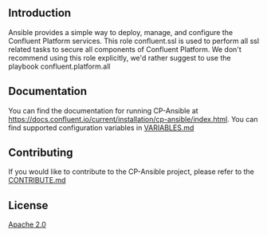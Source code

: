 ## Introduction

Ansible provides a simple way to deploy, manage, and configure the Confluent Platform services.
This role confluent.ssl is used to perform all ssl related tasks to secure all components of Confluent Platform.
We don't recommend using this role explicitly, we'd rather suggest to use the playbook confluent.platform.all

## Documentation

You can find the documentation for running CP-Ansible at https://docs.confluent.io/current/installation/cp-ansible/index.html.
You can find supported configuration variables in [VARIABLES.md](docs/VARIABLES.md)

## Contributing

If you would like to contribute to the CP-Ansible project, please refer to the [CONTRIBUTE.md](docs/CONTRIBUTING.md)

## License

[Apache 2.0](docs/LICENSE.md)
